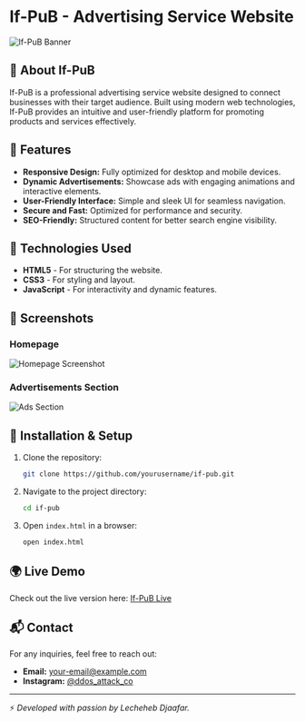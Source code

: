 # If-PuB - Advertising Service Website

![If-PuB Banner](images/banner.png)

## 🌟 About If-PuB
If-PuB is a professional advertising service website designed to connect businesses with their target audience. Built using modern web technologies, If-PuB provides an intuitive and user-friendly platform for promoting products and services effectively.

## 🚀 Features
- **Responsive Design:** Fully optimized for desktop and mobile devices.
- **Dynamic Advertisements:** Showcase ads with engaging animations and interactive elements.
- **User-Friendly Interface:** Simple and sleek UI for seamless navigation.
- **Secure and Fast:** Optimized for performance and security.
- **SEO-Friendly:** Structured content for better search engine visibility.

## 🔧 Technologies Used
- **HTML5** - For structuring the website.
- **CSS3** - For styling and layout.
- **JavaScript** - For interactivity and dynamic features.

## 📸 Screenshots
### Homepage
![Homepage Screenshot](images/homepage.png)

### Advertisements Section
![Ads Section](images/ads.png)

## 📂 Installation & Setup
1. Clone the repository:
   ```sh
   git clone https://github.com/yourusername/if-pub.git
   ```
2. Navigate to the project directory:
   ```sh
   cd if-pub
   ```
3. Open `index.html` in a browser:
   ```sh
   open index.html
   ```

## 🌍 Live Demo
Check out the live version here: [If-PuB Live](https://LechehebDjaafar.github.io/if-pub/)

## 📬 Contact
For any inquiries, feel free to reach out:
- **Email:** your-email@example.com
- **Instagram:** [@ddos_attack_co](https://www.instagram.com/ddos_attack_co)

---
⚡ *Developed with passion by Lecheheb Djaafar.*

